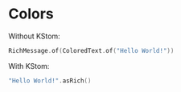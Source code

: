# Colors

Without KStom:

```kotlin
RichMessage.of(ColoredText.of("Hello World!"))
```

With KStom:

```kotlin
"Hello World!".asRich()
```